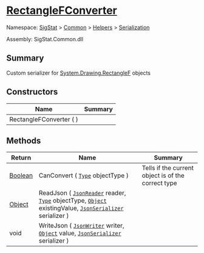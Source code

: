 # [RectangleFConverter](./RectangleFConverter.md)

Namespace: [SigStat]() > [Common](./../../README.md) > [Helpers](./../README.md) > [Serialization](./README.md)

Assembly: SigStat.Common.dll

## Summary
Custom serializer for [System.Drawing.RectangleF](https://github.com/hargitomi97/sigstat/tree/develop/docs/md/) objects

## Constructors

| Name | Summary | 
| --- | --- | 
| RectangleFConverter (  ) |  | 


## Methods

| Return | Name | Summary | 
| --- | --- | --- | 
| [Boolean](https://docs.microsoft.com/en-us/dotnet/api/System.Boolean) | CanConvert ( [`Type`](https://docs.microsoft.com/en-us/dotnet/api/System.Type) objectType ) | Tells if the current object is of the correct type | 
| [Object](https://docs.microsoft.com/en-us/dotnet/api/System.Object) | ReadJson ( [`JsonReader`](./RectangleFConverter.md) reader, [`Type`](https://docs.microsoft.com/en-us/dotnet/api/System.Type) objectType, [`Object`](https://docs.microsoft.com/en-us/dotnet/api/System.Object) existingValue, [`JsonSerializer`](./RectangleFConverter.md) serializer ) |  | 
| void | WriteJson ( [`JsonWriter`](./RectangleFConverter.md) writer, [`Object`](https://docs.microsoft.com/en-us/dotnet/api/System.Object) value, [`JsonSerializer`](./RectangleFConverter.md) serializer ) |  | 


